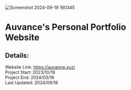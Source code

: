 ![Screenshot 2024-09-19 160345](https://github.com/user-attachments/assets/71d511e8-69bc-4d23-aebf-8de91ba35a20)

# Auvance's Personal Portfolio Website
## Details: 
Website Link: https://auvance.xyz/ <br>
Project Start: 2023/10/19 <br>
Project End: 2024/03/16 <br>
Last Updated: 2024/09/16
